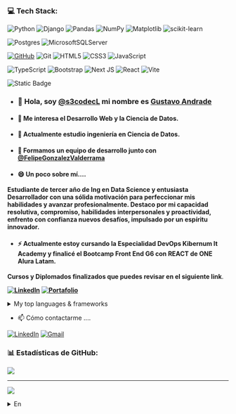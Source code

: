 ### 💻 Tech Stack:
![Python](https://img.shields.io/badge/python-3670A0?&logo=python&logoColor=ffdd54)
![Django](https://img.shields.io/badge/django-%23092E20.svg?&logo=django&logoColor=white)
![Pandas](https://img.shields.io/badge/pandas-%23150458.svg?&logo=pandas&logoColor=white) 
![NumPy](https://img.shields.io/badge/numpy-%23013243.svg?&logo=numpy&logoColor=white)
![Matplotlib](https://img.shields.io/badge/Matplotlib-%23ffffff.svg?&logo=Matplotlib&logoColor=black)
![scikit-learn](https://img.shields.io/badge/scikit--learn-%23F7931E.svg?&logo=scikit-learn&logoColor=white)

![Postgres](https://img.shields.io/badge/postgres-%23316192.svg?&logo=postgresql&logoColor=white)
![MicrosoftSQLServer](https://img.shields.io/badge/Microsoft%20SQL%20Sever-CC2927?&logo=microsoft%20sql%20server&logoColor=white)

[![GitHub](https://img.shields.io/badge/GitHub-@s3codecL-success?&logo=github)](https://github.com/s3codecL)
![Git](https://img.shields.io/badge/git-%23F05033.svg?&logo=git&logoColor=white)
![HTML5](https://img.shields.io/badge/html5-%23E34F26.svg?&logo=html5&logoColor=white)
![CSS3](https://img.shields.io/badge/css3-%231572B6.svg?&logo=css3&logoColor=white)
![JavaScript](https://img.shields.io/badge/javascript-%23323330.svg?&logo=javascript&logoColor=%23F7DF1E)

![TypeScript](https://img.shields.io/badge/typescript-%23007ACC.svg?&logo=typescript&logoColor=white)
![Bootstrap](https://img.shields.io/badge/bootstrap-%238511FA.svg?&logo=bootstrap&logoColor=white)
![Next JS](https://img.shields.io/badge/Next-black?&logo=next.js&logoColor=white)
![React](https://img.shields.io/badge/react-%2320232a.svg?&logo=react&logoColor=%2361DAFB)
![Vite](https://img.shields.io/badge/vite-%23646CFF.svg?&logo=vite&logoColor=white)



![Static Badge](https://img.shields.io/badge/TalentoDigital-Chile-red)

- ### 👋 Hola, soy [@s3codecL](https://github.com/s3codecL) mi nombre es [Gustavo Andrade](https://github.com/s3codecL)
- #### 👀 Me interesa el Desarrollo Web y la Ciencia de Datos.
- #### 🌱 Actualmente estudio ingeniería en Ciencia de Datos.
- #### 👯 Formamos un equipo de desarrollo junto con [@FelipeGonzalezValderrama](https://github.com/FelipeGonzalezValderrama)

- #### 😄 Un poco sobre mí....
**Estudiante de tercer año de Ing en Data Science y entusiasta Desarrollador con una sólida motivación para perfeccionar mis habilidades y avanzar profesionalmente.
Destaco por mi capacidad resolutiva, compromiso, habilidades interpersonales y proactividad, enfrento con confianza nuevos desafíos, impulsado por un espíritu innovador.** 
- #### ⚡ **Actualmente estoy cursando la Especialidad DevOps Kibernum It Academy y finalicé el Bootcamp Front End G6 con REACT de ONE Alura Latam.** 
**Cursos y Diplomados finalizados que puedes revisar en el siguiente link**. 

**[![LinkedIn](https://img.shields.io/badge/LinkedIn-%230077B5.svg?logo=linkedin&logoColor=white)](https://www.linkedin.com/in/gandradev/details/certifications/)**
**[![Portafolio](https://img.shields.io/badge/Portfolio-%23000000.svg?&logo=firefox&logoColor=#FF7139)]([https://s3codecl.github.io/portafolio/](https://challenge-one-portafolio-two.vercel.app/))**

<details>
<summary>My top languages & frameworks</summary>

| Rank | Languages | Frameworks |
|-----:|-----------|------------|
|     1| Python| Django |
|     2| SQL| Bootstrap |
|     3| HTML| Next.js |
|     4| CSS| Jquery |
|     5| Javascript| React |
|     6| Typescript|
</details>

- 📫 Cómo contactarme ....

[![LinkedIn](https://img.shields.io/badge/LinkedIn-%230077B5.svg?logo=linkedin&logoColor=white)](https://www.linkedin.com/in/gandradev/)
<a href="mailto:gandradev@gmail.com">![Gmail](https://img.shields.io/badge/Gmail-D14836?&logo=gmail&logoColor=white)
</a>

### 📊 Estadísticas de GitHub:
![](https://github-readme-stats.vercel.app/api/top-langs/?username=S3codecl&theme=dark&hide_border=false&include_all_commits=true&count_private=true&layout=compact)

---
[![](https://visitcount.itsvg.in/api?id=s3codecL&label=Profile%20Views&color=3&icon=0&pretty=false)](https://visitcount.itsvg.in)


<details>
<summary>En</summary>

### 💻 Tech Stack:
![Python](https://img.shields.io/badge/python-3670A0?&logo=python&logoColor=ffdd54)
![Django](https://img.shields.io/badge/django-%23092E20.svg?&logo=django&logoColor=white)
![Pandas](https://img.shields.io/badge/pandas-%23150458.svg?&logo=pandas&logoColor=white) 
![NumPy](https://img.shields.io/badge/numpy-%23013243.svg?&logo=numpy&logoColor=white)
![Matplotlib](https://img.shields.io/badge/Matplotlib-%23ffffff.svg?&logo=Matplotlib&logoColor=black)
![scikit-learn](https://img.shields.io/badge/scikit--learn-%23F7931E.svg?&logo=scikit-learn&logoColor=white)

![Postgres](https://img.shields.io/badge/postgres-%23316192.svg?&logo=postgresql&logoColor=white)
![MicrosoftSQLServer](https://img.shields.io/badge/Microsoft%20SQL%20Sever-CC2927?&logo=microsoft%20sql%20server&logoColor=white)

[![GitHub](https://img.shields.io/badge/GitHub-@s3codecL-success?&logo=github)](https://github.com/s3codecL)
![Git](https://img.shields.io/badge/git-%23F05033.svg?&logo=git&logoColor=white)
![HTML5](https://img.shields.io/badge/html5-%23E34F26.svg?&logo=html5&logoColor=white)
![CSS3](https://img.shields.io/badge/css3-%231572B6.svg?&logo=css3&logoColor=white)
![JavaScript](https://img.shields.io/badge/javascript-%23323330.svg?&logo=javascript&logoColor=%23F7DF1E)

![TypeScript](https://img.shields.io/badge/typescript-%23007ACC.svg?&logo=typescript&logoColor=white)
![Bootstrap](https://img.shields.io/badge/bootstrap-%238511FA.svg?&logo=bootstrap&logoColor=white)
![Next JS](https://img.shields.io/badge/Next-black?&logo=next.js&logoColor=white)
![React](https://img.shields.io/badge/react-%2320232a.svg?&logo=react&logoColor=%2361DAFB)
![Vite](https://img.shields.io/badge/vite-%23646CFF.svg?&logo=vite&logoColor=white)

![Static Badge](https://img.shields.io/badge/TalentoDigital-Chile-red)

- ### 👋 Hi, I’m [@s3codecL](https://github.com/s3codecL) my name is [Gustavo Andrade](https://github.com/s3codecL)
- #### 👀 I’m interested in web development and Data Science.
- #### 🌱 I’m currently studying data science engineering.
- #### 🌱 we formed a development team together with [@FelipeGonzalezValderrama](https://github.com/FelipeGonzalezValderrama)
- #### ✨ A little bit about me...
**Third year student of Data Science Engineering and enthusiastic developer with a strong motivation to improve my skills and advance professionally.
I stand out for my resolutive capacity, commitment, interpersonal skills and proactivity, I face new challenges with confidence, driven by an innovative spirit.** 
- #### ✨ **I am currently taking the DevOps Specialty Kibernum It Academy and I finished the Bootcamp Front End G6 with REACT from ONE Alura Latam** 
**Completed courses and diplomas that you can check in the following link** 

**[![LinkedIn](https://img.shields.io/badge/LinkedIn-%230077B5.svg?logo=linkedin&logoColor=white)](https://www.linkedin.com/in/gandradev/details/certifications/)**
**[![Portfolio](https://img.shields.io/badge/Portfolio-%23000000.svg?&logo=firefox&logoColor=#FF7139)](https://s3codecl.github.io/portafolio/)**

<details>
<summary>My top languages & frameworks</summary>

| Rank | Languages | Frameworks |
|-----:|-----------|------------|
|     1| Python| Django |
|     2| SQL| Bootstrap |
|     3| HTML| Next.js |
|     4| CSS| Jquery |
|     5| Javascript| React |
|     6| Typescript|
</details>

- 📫 How to reach me ...
  
[![LinkedIn](https://img.shields.io/badge/LinkedIn-%230077B5.svg?logo=linkedin&logoColor=white)](https://www.linkedin.com/in/gandradev/)
<a href="mailto:gandradev@gmail.com">![Gmail](https://img.shields.io/badge/Gmail-D14836?&logo=gmail&logoColor=white)
</a>

### 📊 GitHub Stats:
![](https://github-readme-stats.vercel.app/api/top-langs/?username=S3codecl&theme=dark&hide_border=false&include_all_commits=true&count_private=true&layout=compact)

---
[![](https://visitcount.itsvg.in/api?id=s3codecL&label=Profile%20Views&color=3&icon=0&pretty=false)](https://visitcount.itsvg.in)

<!--
**s3codecL/s3codecL** is a ✨ _special_ ✨ repository because its `README.md` (this file) appears on your GitHub profile.

Here are some ideas to get you started:

- 🔭 I’m currently working on ...
- 🌱 I’m currently learning ...
- 👯 I’m looking to collaborate on ...
- 🤔 I’m looking for help with ...
- 💬 Ask me about ...
- 📫 How to reach me: ...
- 😄 Pronouns: ...
- ⚡ Fun fact: ...
-->


